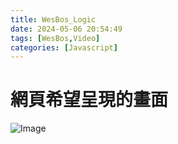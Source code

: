 ```yaml
---
title: WesBos_Logic
date: 2024-05-06 20:54:49
tags: [WesBos,Video]
categories: [Javascript]
---
```

# 網頁希望呈現的畫面
![Image](https://i.imgur.com/YRFJ4eS.png)